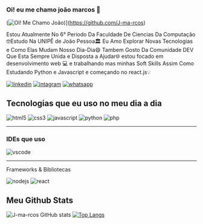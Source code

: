 ### Oi! eu me chamo joão marcos 👋

(![OI! Me Chamo João](https://user-images.githubusercontent.com/61885509/180026336-a7b26c1b-119f-4445-ac9a-803c239485ec.gif))](https://github.com/J-ma-rcos)

Estou Atualmente No 6° Periodo Da Faculdade De Ciencias Da Computação🤓Estudo Na UNIPÊ de João Pessoa🏛️ Eu Amo Explorar Novas Tecnologias e Como Elas Mudam Nosso Dia-Dia😄 Tambem Gosto Da Comunidade DEV Que Esta Sempre Unida e Disposta a Ajudar🌐 estou focado em desenvolvimento web 💻 e trabalhando mas minhas Soft Skills Assim Como Estudando Python e Javascript e começando no react.js💡

[![linkedin](https://img.shields.io/badge/LinkedIn-0077B5?style=for-the-badge&logo=linkedin&logoColor=white)](https://www.linkedin.com/in/jo%C3%A3o-marcos-76147a1a2/)
[![intagram](https://img.shields.io/badge/Instagram-E4405F?style=for-the-badge&logo=instagram&logoColor=white)](https://www.instagram.com/joaoma4cos/)
[![whatsapp](https://img.shields.io/badge/WhatsApp-25D366?style=for-the-badge&logo=whatsapp&logoColor=white)](https://wa.me/qr/C426TQ2JG774E1)

## Tecnologias que eu uso no meu dia a dia
  <div>
  <img aling="center" alt="html5" src="https://img.shields.io/badge/HTML5-E34F26?style=for-the-badge&logo=html5&logoColor=white">
  <img aling="center" alt="css3" src="https://img.shields.io/badge/CSS3-1572B6?style=for-the-badge&logo=css3&logoColor=white">
  <img aling="center" alt="javascript" src="https://img.shields.io/badge/JavaScript-F7DF1E?style=for-the-badge&logo=javascript&logoColor=black">
  <img aling="center" alt="python" src="https://img.shields.io/badge/Python-3776AB?style=for-the-badge&logo=python&logoColor=white">
  <img aling="center" alt="php" src="https://img.shields.io/badge/PHP-777BB4?style=for-the-badge&logo=php&logoColor=white">
  <br>
  </div><hr>
  <h3>IDEs que uso</h3>
    <div>
    <img aling="center" alt="vscode" src="https://img.shields.io/badge/Visual_Studio_Code-0078D4?style=for-the-badge&logo=visual%20studio%20code&logoColor=white"><br>
    </div><hr>
    
Frameworks & Bibliotecas 
    <div>
      <img aling="center" alt="nodejs" src="https://img.shields.io/badge/Node.js-339933?style=for-the-badge&logo=nodedotjs&logoColor=white">
      <img aling="center" alt="react" src="https://img.shields.io/badge/React-20232A?style=for-the-badge&logo=react&logoColor=61DAFB"><br>
    </div>
    
## Meu Github Stats
  ![J-ma-rcos GitHub stats](https://github-readme-stats.vercel.app/api?username=J-ma-rcos&show_icons=true&theme=onedark)
    [![Top Langs](https://github-readme-stats.vercel.app/api/top-langs/?username=J-ma-rcos)](https://github.com/J-ma-rcos/github-readme-stats)
    


